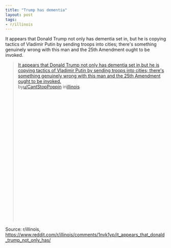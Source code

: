 ```yaml
---
title: "Trump has dementia"
layout: post
tags:
- r/illinois
---
```


It appears that Donald Trump not only has dementia set in, but he is copying tactics of Vladimir Putin by sending troops into cities; there's something genuinely wrong with this man and the 25th Amendment ought to be invoked.

<blockquote class="reddit-embed-bq" style="height:500px" data-embed-height="740"><a href="https://www.reddit.com/r/illinois/comments/1nvk1yp/it_appears_that_donald_trump_not_only_has/">It appears that Donald Trump not only has dementia set in,but he is copying tactics of Vladimir Putin by sending troops into cities; there's something genuinely wrong with this man and the 25th Amendment ought to be invoked.</a><br> by<a href="https://www.reddit.com/user/CantStopPoppin/">u/CantStopPoppin</a> in<a href="https://www.reddit.com/r/illinois/">illinois</a></blockquote><script async="" src="https://embed.reddit.com/widgets.js" charset="UTF-8"></script>

Source: r/illinois, https://www.reddit.com/r/illinois/comments/1nvk1yp/it_appears_that_donald_trump_not_only_has/
